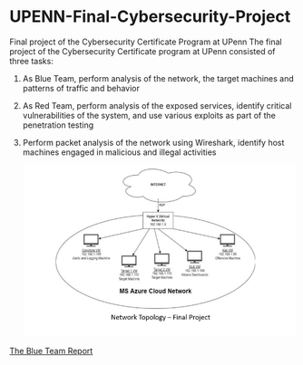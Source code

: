 # UPENN-Final-Cybersecurity-Project
Final project of the Cybersecurity Certificate Program at UPenn
The final project of the Cybersecurity Certificate program at UPenn consisted of three tasks:
1. As Blue Team, perform analysis of the network, the target machines and patterns of traffic and behavior
2. As Red Team, perform analysis of the exposed services, identify critical vulnerabilities of the system, and use various exploits as part of the penetration testing
3. Perform packet analysis of the network using Wireshark, identify host machines engaged in malicious and illegal activities


	![image](https://github.com/ozk649/UPENN-Final-Cybersecurity-Project/blob/main/Final%20Project.jpg)

[The Blue Team Report](https://github.com/ozk649/UPENN-Final-Cybersecurity-Project/blob/main/Blue%20Team_%20Summary%20of%20Operations%20-%20OKhan.pdf)

